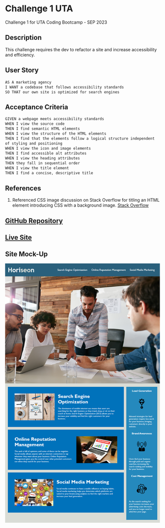 # Challenge 1 UTA
Challenge 1 for UTA Coding Bootcamp - SEP 2023

## Description
This challenge requires the dev to refactor a site and increase accessibility and efficiency.

## User Story
```
AS A marketing agency
I WANT a codebase that follows accessibility standards
SO THAT our own site is optimized for search engines
```
## Acceptance Criteria
```
GIVEN a webpage meets accessibility standards
WHEN I view the source code
THEN I find semantic HTML elements
WHEN I view the structure of the HTML elements
THEN I find that the elements follow a logical structure independent of styling and positioning
WHEN I view the icon and image elements
THEN I find accessible alt attributes
WHEN I view the heading attributes
THEN they fall in sequential order
WHEN I view the title element
THEN I find a concise, descriptive title
```
## References
1. Referenced CSS image discussion on Stack Overflow for titling an HTML element introducing CSS with a background image.
<a href="https://stackoverflow.com/questions/4216035/css-background-image-alt-attribute"> Stack Overflow</a>


## <a href="https://github.com/bmancuso3/challenge-1-uta">GitHub Repository</a>

## <a href="bmancuso3.github.io/challenge-1-uta">Live Site</a>

## Site Mock-Up
<img src="01-html-css-git-homework-demo.png" alt="final site design">